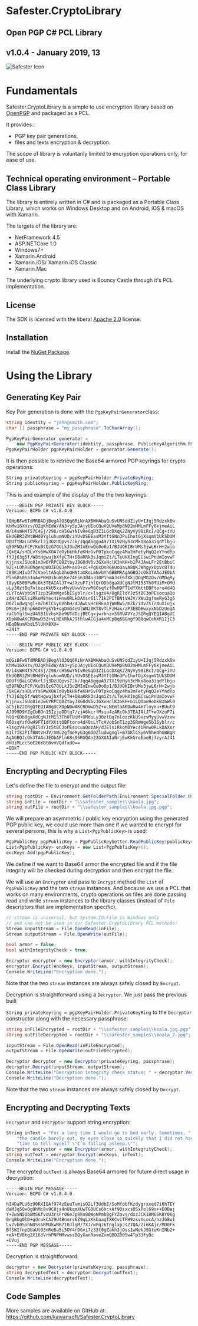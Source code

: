 # Safester.CryptoLibrary

## Open PGP C# PCL Library

## v1.0.4 - January 2019, 13

<img src="https://www.safester.net/img/icon-64x64.png" alt="Safester Icon"/>

# Fundamentals 

Safester.CryptoLibrary is a simple to use encryption library based on [OpenPGP](https://www.openpgp.org/) and packaged as a PCL.

It provides :

- PGP key pair generations,
- files and texts encryption & decryption.

The scope of library is voluntarily limited to encryption operations only, for ease of use.

## Technical operating environment – Portable Class Library

The library is entirely written in C# and is packaged as a Portable Class Library, which works on Windows Desktop and on Android, iOS & macOS with Xamarin.

The targets of the library are:

- NetFramework 4.5
- ASP.NETCore 1.0
- Windows7+
- Xamarin.Android
- Xamarin.iOS/ Xamarin.iOS Classic
- Xamarin.Mac

The underlying crypto library used is Bouncy Castle through it's PCL implementation.

## License

The SDK is licensed with the liberal [Apache 2.0](https://github.com/kawansoft/Safester.CryptoLibrary/blob/master/LICENSE) license.

## Installation

Install the [NuGet Package](https://www.nuget.org/packages/Safester.CryptoLibrary/).

# Using the Library

## Generating Key Pair

Key Pair generation is done with the `PgpKeyPairGenerator`class:

```C#
string identity = "john@smith.com";
char [] passphrase = "my_passphrase".ToCharArray();

PgpKeyPairGenerator generator = 
    new PgpKeyPairGenerator(identity, passphrase, PublicKeyAlgorithm.RSA, PublicKeyLength.BITS_2048);
PgpKeyPairHolder pgpKeyPairHolder = generator.Generate();
```

It is then possible to retrieve the Base64 armored PGP keyrings for crypto operations:

```C#
String privateKeyring = pgpKeyPairHolder.PrivateKeyRing;
String publicKeyring = pgpKeyPairHolder.PublicKeyRing;
```
This is and example of the display of the the two keyrings:

```pgp
-----BEGIN PGP PRIVATE KEY BLOCK-----
Version: BCPG C# v1.8.4.0

lQHpBFw6TdMRBADjBegAlO3Qq6RiNrAXBWHAbaQuSvUNSddZiyU+IJqj5Rdzxk6w
KhMw16XHzv/OZqKhEdW/AN3+y5pJAjyUIoCQuXQUVeMp8ND2mHMLmFFy0kjmeAiL
W/i4sWH4T57C4Sj/298/cH5GwYNIvReGqD3ZILGcDXqK2ZNyVy98iRcI/QCg+iYU
EkUGBR3ZWtBHdBYgluhumNUD/iYUvDSEEasM3YftGNn3PuIhotGjXsqmV1UkSDUM
OOUftBaLGOVkrlJj3DzUQpvs7Jk/JqqA6gguA97TX19zHyh3cMko8oa3iqdYlbju
q59FNDzFCP/KuBtQzG7OULkJ3uZMInEnwQu0o0p1/BJUOKIBrUMs3jwL6rH+2wjb
JQkEA/sHDLvYs6WwXOA7dOybkHkfeKHrGvP0TpkoCqqz4Ma2mFetyHqQ2eYfndYp
fYJj63g5f/W8tHgwujbXfyCTH+DBaRRk3sJqmiZt/LTeUHXIngECswiPnUmIovwF
KjjnxxJSUo81n3w6YRPCQ8ZtbyJ8G0dV6v3GXxHclK3nKH+b1P4JAwLFr2EtBbiC
92C+LOhR80hgeapWOZED0JeM+aVO+xC+Pg6xOsR66UoQavA8QKJWhgyxDpVcBT4u
289KiHIuOf7cVaeltA5qb2huQHNtaXRoLmNvbYhGBBMRAgAGBQJcOk3TAAoJEObA
Pln68s0Sa1oAoPBHDibuWjKe74FS630An330P1hmAJsE6fXkjOOgMO2Dv/OMDqRy
t8yyK50BPwRcOk3TEAIAlJT+wJXzuF7ihlQrODb8gaXdCgNJtMI53Th0TUiM+OMd
uLy30ztBq7nlozzKkUSxzvMyyUvwVzvwR6OsqYzfOwH9FT1dYXKttDBFtoro4d4Q
cLYTcAVobSnT1zp3SRmWge5bISyblr/c+lsgzV4/0gRIldYJz5tBC3oPEsocuaQo
zAH/dJElsiRkoM8Yec4iHnw0RLkDAXsr61l7Ik2PIfBNtVHJV/XWu2gfmeRyG3g6
D0Zludwgngl+m7bKlCSy6VhhH/4JAwLvHcEREo4jWmBw5/mZk/idvZsTr4uXIujx
DMs6+j8Enp66OYPgkYb+ogDmG4eUlWNz0KT8vTLFzHax/zP3EBD6wxyxNbDzUeqA
raCbYgl5wzU45B1UzhsK8e9UTdDcjBECgxjwrbnzn5SRUAVYzJSIRgQYEQIABgUC
XDpN0wAKCRDmwD5Z+vLNEkRkAJ9thlwACGja4xMCpBq6BGngY988qwCeNXR1IjC3
HEqBNumAbdL5lUHX8XU=
=2N1Y
-----END PGP PRIVATE KEY BLOCK-----

```

```pgp
-----BEGIN PGP PUBLIC KEY BLOCK-----
Version: BCPG C# v1.8.4.0

mQGiBFw6TdMRBADjBegAlO3Qq6RiNrAXBWHAbaQuSvUNSddZiyU+IJqj5Rdzxk6w
KhMw16XHzv/OZqKhEdW/AN3+y5pJAjyUIoCQuXQUVeMp8ND2mHMLmFFy0kjmeAiL
W/i4sWH4T57C4Sj/298/cH5GwYNIvReGqD3ZILGcDXqK2ZNyVy98iRcI/QCg+iYU
EkUGBR3ZWtBHdBYgluhumNUD/iYUvDSEEasM3YftGNn3PuIhotGjXsqmV1UkSDUM
OOUftBaLGOVkrlJj3DzUQpvs7Jk/JqqA6gguA97TX19zHyh3cMko8oa3iqdYlbju
q59FNDzFCP/KuBtQzG7OULkJ3uZMInEnwQu0o0p1/BJUOKIBrUMs3jwL6rH+2wjb
JQkEA/sHDLvYs6WwXOA7dOybkHkfeKHrGvP0TpkoCqqz4Ma2mFetyHqQ2eYfndYp
fYJj63g5f/W8tHgwujbXfyCTH+DBaRRk3sJqmiZt/LTeUHXIngECswiPnUmIovwF
KjjnxxJSUo81n3w6YRPCQ8ZtbyJ8G0dV6v3GXxHclK3nKH+b1LQOam9obkBzbWl0
aC5jb22IRgQTEQIABgUCXDpN0wAKCRDmwD5Z+vLNEmtaAKDwRw4m7loynu+BUut9
AJ999D9YZgCbBOn15IzjoDDtg7/zjA6kcrfMsiu4zARcOk3TEAIAlJT+wJXzuF7i
hlQrODb8gaXdCgNJtMI53Th0TUiM+OMduLy30ztBq7nlozzKkUSxzvMyyUvwVzvw
R6OsqYzfOwH9FT1dYXKttDBFtoro4d4QcLYTcAVobSnT1zp3SRmWge5bISyblr/c
+lsgzV4/0gRIldYJz5tBC3oPEsocuaQozAH/dJElsiRkoM8Yec4iHnw0RLkDAXsr
61l7Ik2PIfBNtVHJV/XWu2gfmeRyG3g6D0Zludwgngl+m7bKlCSy6VhhH4hGBBgR
AgAGBQJcOk3TAAoJEObAPln68s0SRGQAn22GXAAIaNrjEwKkGroEaeBj3zyrAJ41
dHUiMLccSoE26YBt0vmVQdfxdQ==
=QQkT
-----END PGP PUBLIC KEY BLOCK-----
```

## Encrypting and Decrypting Files

Let's define the file to encrypt and the output file:

```C#
string rootDir = Environment.GetFolderPath(Environment.SpecialFolder.UserProfile);
string inFile = rootDir + "\\safester_samples\\koala.jpg";
string outFile = rootDir + "\\safester_samples\\koala.jpg.pgp";
```
We will prepare an asymmetric / public key encryption using the generated PGP public key, we could use more than one if we wanted to encrypt for several persons, this is why a `List<PgpPublicKey>` is used:

```C#
PgpPublicKey pgpPublicKey = PgpPublicKeyGetter.ReadPublicKey(publicKeyring);
List<PgpPublicKey> encKeys = new List<PgpPublicKey>();
encKeys.Add(pgpPublicKey);
```

We define if we want to Base64 armor the encrypted file and if the file integrity will be checked during decryption and then encrypt the file. 

We will use an `Encryptor` and pass to `Encrypt` method the `List` of `PgpPublicKey` and the two `stream` instances. And because we use a PCL that works on many environments, crypto operations on files are done passing read and write `stream` instances to the library classes (instead of `File` descriptors that are implementation specific).

```c#
// stream is universal, but System.IO.File is Windows only 
// and can not be used in our Safester.CryptoLibrary PCL methods:
Stream inputStream = File.OpenRead(inFile); 
Stream outputStream = File.OpenWrite(outFile);

bool armor = false;
bool withIntegrityCheck = true;

Encryptor encryptor = new Encryptor(armor, withIntegrityCheck);
encryptor.Encrypt(encKeys, inputStream, outputStream);
Console.WriteLine("Encryption done.");
```

Note that the two `stream` instances  are always safely closed by `Encrypt`.

Decryption is straightforward using a `Decryptor`. We just pass the previous built 

`String privateKeyring = pgpKeyPairHolder.PrivateKeyRing` to the `Decryptor` constructor along with the necessary passphrase:

```C#
string inFileEncrypted = rootDir + "\\safester_samples\\koala.jpg.pgp"; 
string outFileDecrypted = rootDir + "\\safester_samples\\koala_2.jpg";

inputStream = File.OpenRead(inFileEncrypted);
outputStream = File.OpenWrite(outFileDecrypted);

Decryptor decryptor = new Decryptor(privateKeyring, passphrase);
decryptor.Decrypt(inputStream, outputStream);
Console.WriteLine("Decryption integrity check status: " + decryptor.Verify);
Console.WriteLine("Decryption done.");
```
Note that the two `stream` instances  are always safely closed by  `Decrypt`.

## Encrypting and Decrypting Texts

`Encryptor` and `Decryptor` support string encryption:

```C#
String inText = "For a long time I would go to bed early. Sometimes, " +
    "the candle barely out, my eyes close so quickly that I did not have " +
    "time to tell myself \"I’m falling asleep.\"";
Encryptor encryptor = new Encryptor(armor, withIntegrityCheck);
string outText = encryptor.Encrypt(encKeys, inText);
Console.WriteLine("Encryption done.");
```
The encrypted `outText` is always Base64 armored for future direct usage in decryption:

```pgp
-----BEGIN PGP MESSAGE-----
Version: BCPG C# v1.8.4.0

hI4DaPLU6z90RXIQAf974zEuuTvmisO2Lf3UdbE/SoMfobfKzdygrxxed7i6hTEY
daMJq5Qx0g9hMc8v9C8js4nUkqmXUwTG0UCs6hc+Af90sxxsOSxPol69s++E0Bej
Y+ZwSN5Qb8MS6fvoU3rsFr06eJp8ko80WoNPmbBgFYZovs/dxzJCK18MGSKBY06g
0rgBbgOlD+gdrukCA29U4Bnmrs6Z9qLzKkbaaqTXKCviTFH9zsvXLocA/nzJG8w1
Lv2vb0SohNOSs5RMUkwNB7I0JlgM/7XJ/wPqJktnglxpJsZ7QA/2i6KAjr/MD0Fk
BfSWIfnpQUaUt03nReBa5i5OY4rDGvi7z33t0gZakh3jOss1wNekJSGtuKnINb2+
+eA+EVBtg2X163VrhPNPMMvwssBQyXanRaveZvmQBDZ005w4Tp33fyBc
=UVuj
-----END PGP MESSAGE-----
```

Decryption is straightforward:

```C#
decryptor = new Decryptor(privateKeyring, passphrase);
string decryptedText = decryptor.Decrypt(outText);
Console.WriteLine(decryptedText);
```
## Code Samples

More samples are available on GitHub at: https://github.com/kawansoft/Safester.CryptoLibrary 

